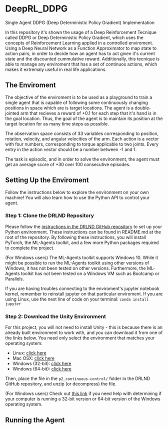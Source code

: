 # DeepRL_DDPG
Single Agent DDPG (Deep Deterministic Policy Gradient) Implementation

In this repository it's shown the usage of a Deep Reinforcement Tecnique called DDPG or Deep Deterministic Policy Gradient, which uses the concepts of Reinforcement Learning applied in a controlled enviroment. Using a Deep Neural Network as a Function Approximator to map state to action pairs, in order to decide how an agent has to act given it's current state and the discounted cummulative reward. Additionally, this tecnique is able to manage any enviroment that has a set of continuos actions, which makes it extremaly useful in real life applications.

## The Enviroment
The objective of the enviroment is to be used as a playground to train a single agent that is capable of following some continuously changing positions in space which are is target locations. The agent is a double-jointed arm that recieves a reward of +0.1 for each step that it's hand is in the goal location. Thus, the goal of the agent is to maintain its position at the target location for as many time steps as possible.

The observation space consists of 33 variables corresponding to position, rotation, velocity, and angular velocities of the arm. Each action is a vector with four numbers, corresponding to torque applicable to two joints. Every entry in the action vector should be a number between -1 and 1.

The task is episodic, and in order to solve the environment, the agent must get an average score of +30 over 100 consecutive episodes.

## Setting Up the Enviroment
Follow the instructions below to explore the environment on your own machine! You will also learn how to use the Python API to control your agent.

### Step 1: Clone the DRLND Repository
Please follow the [instructions in the DRLND GitHub repository](https://github.com/udacity/deep-reinforcement-learning#dependencies) to set up your Python environment. These instructions can be found in README.md at the root of the repository. By following these instructions, you will install PyTorch, the ML-Agents toolkit, and a few more Python packages required to complete the project.

(For Windows users) The ML-Agents toolkit supports Windows 10. While it might be possible to run the ML-Agents toolkit using other versions of Windows, it has not been tested on other versions. Furthermore, the ML-Agents toolkit has not been tested on a Windows VM such as Bootcamp or Parallels.

If you are having troubles connecting to the enviroment's jupyter notebook kernel, remember to reinstall jupyter on that particular enviroment. If you are using Linux, use the next line of code on your terminal: ```conda install jupyter```

### Step 2: Download the Unity Environment
For this project, you will not need to install Unity - this is because there is an already built environment to work with, and you can download it from one of the links below. You need only select the environment that matches your operating system:

* Linux: [click here](https://s3-us-west-1.amazonaws.com/udacity-drlnd/P2/Reacher/one_agent/Reacher_Linux.zip)
* Mac OSX: [click here](https://s3-us-west-1.amazonaws.com/udacity-drlnd/P2/Reacher/one_agent/Reacher.app.zip)
* Windows (32-bit): [click here](https://s3-us-west-1.amazonaws.com/udacity-drlnd/P2/Reacher/one_agent/Reacher_Windows_x86.zip)
* Windows (64-bit): [click here](https://s3-us-west-1.amazonaws.com/udacity-drlnd/P2/Reacher/one_agent/Reacher_Windows_x86_64.zip)

Then, place the file in the ```p2_continuous-control/``` folder in the DRLND GitHub repository, and unzip (or decompress) the file.

(For Windows users) Check out [this link](https://support.microsoft.com/en-us/help/827218/how-to-determine-whether-a-computer-is-running-a-32-bit-version-or-64) if you need help with determining if your computer is running a 32-bit version or 64-bit version of the Windows operating system.

## Running the Agent








